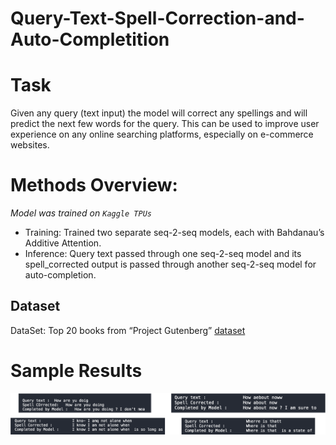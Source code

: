 # Query-Text-Spell-Correction-and-Auto-Completition

# Task
Given any query (text input) the model will correct any spellings and will predict the next few words for the query. This can be used to improve user experience on any online searching platforms, especially on e-commerce websites.

# Methods Overview:
*Model was trained on `Kaggle TPUs`*
- Training:  Trained two separate seq-2-seq models, each with Bahdanau’s Additive Attention.
- Inference: Query text passed through one seq-2-seq model and its spell_corrected output is passed through another seq-2-seq model for auto-completion.

## Dataset
DataSet: Top 20 books from “Project Gutenberg” [dataset](https://www.gutenberg.org)

# Sample Results
![alt text](https://github.com/namanjaswani27/Query-Text-Spell-Correction-and-Auto-Completition/blob/main/sample_results.png?raw=true)








